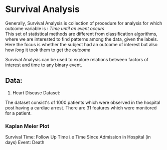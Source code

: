 # Survival Analysis

Generally, Survival Analysis is collection of procedure for analysis for which outcome variable is : *Time until an event  occurs*  \
This set of statistical methods are different from classification algorithms, where we are interested to find patterns among the data, given the labels. \
Here the focus is whether the subject had an outcome of interest but also how *long* it took them to get the *outcome* 

Survival Analysis can be used to explore relations between factors of interest and time to any binary event.

## Data:

1. Heart Disease Dataset:

The dataset consist's of 1000 patients which were observed in the hospital post having a cardiac arrest. 
There are 31 features which were monitored for a patient. 

### Kaplan Meier Plot

Survival Time: Follow Up Time i.e Time Since Admission in Hospital (in days)
Event: Death




